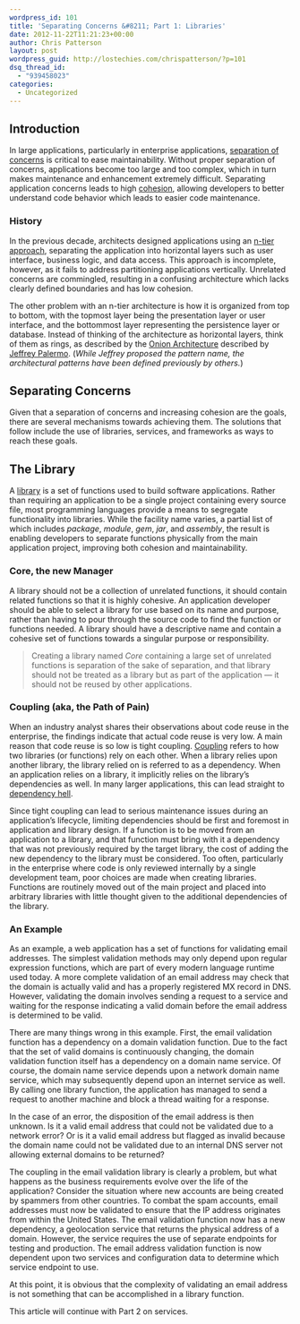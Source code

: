 ```yaml
---
wordpress_id: 101
title: 'Separating Concerns &#8211; Part 1: Libraries'
date: 2012-11-22T11:21:23+00:00
author: Chris Patterson
layout: post
wordpress_guid: http://lostechies.com/chrispatterson/?p=101
dsq_thread_id:
  - "939458023"
categories:
  - Uncategorized
---
```

## Introduction

In large applications, particularly in enterprise applications, [separation of concerns](http://en.wikipedia.org/wiki/Separation_of_concerns) is critical to ease maintainability. Without proper separation of concerns, applications become too large and too complex, which in turn makes maintenance and enhancement extremely difficult. Separating application concerns leads to high [cohesion](http://en.wikipedia.org/wiki/Cohesion_%28computer_science%29), allowing developers to better understand code behavior which leads to easier code maintenance.

### History

In the previous decade, architects designed applications using an [n-tier approach](http://en.wikipedia.org/wiki/Multitier_architecture), separating the application into horizontal layers such as user interface, business logic, and data access. This approach is incomplete, however, as it fails to address partitioning applications vertically. Unrelated concerns are commingled, resulting in a confusing architecture which lacks clearly defined boundaries and has low cohesion.

The other problem with an n-tier architecture is how it is organized from top to bottom, with the topmost layer being the presentation layer or user interface, and the bottommost layer representing the persistence layer or database. Instead of thinking of the architecture as horizontal layers, think of them as rings, as described by the [Onion Architecture](http://jeffreypalermo.com/blog/the-onion-architecture-part-1/) described by [Jeffrey Palermo](http://jeffreypalermo.com/). (_While Jeffrey proposed the pattern name, the architectural patterns have been defined previously by others._)

## Separating Concerns

Given that a separation of concerns and increasing cohesion are the goals, there are several mechanisms towards achieving them. The solutions that follow include the use of libraries, services, and frameworks as ways to reach these goals.

## The Library

A [library](http://en.wikipedia.org/wiki/Library_%28computing%29) is a set of functions used to build software applications. Rather than requiring an application to be a single project containing every source file, most programming languages provide a means to segregate functionality into libraries. While the facility name varies, a partial list of which includes _package_, _module_, _gem_, _jar_, and _assembly_, the result is enabling developers to separate functions physically from the main application project, improving both cohesion and maintainability.

### Core, the new Manager

A library should not be a collection of unrelated functions, it should contain related functions so that it is highly cohesive. An application developer should be able to select a library for use based on its name and purpose, rather than having to pour through the source code to find the function or functions needed. A library should have a descriptive name and contain a cohesive set of functions towards a singular purpose or responsibility.

> Creating a library named _Core_ containing a large set of unrelated functions is separation of the sake of separation, and that library should not be treated as a library but as part of the application — it should not be reused by other applications.

### Coupling (aka, the Path of Pain)

When an industry analyst shares their observations about code reuse in the enterprise, the findings indicate that actual code reuse is very low. A main reason that code reuse is so low is tight coupling. [Coupling](http://en.wikipedia.org/wiki/Coupling_%28computer_science%29) refers to how two libraries (or functions) rely on each other. When a library relies upon another library, the library relied on is referred to as a dependency. When an application relies on a library, it implicitly relies on the library’s dependencies as well. In many larger applications, this can lead straight to [dependency hell](http://en.wikipedia.org/wiki/Dependency_hell).

Since tight coupling can lead to serious maintenance issues during an application’s lifecycle, limiting dependencies should be first and foremost in application and library design. If a function is to be moved from an application to a library, and that function must bring with it a dependency that was not previously required by the target library, the cost of adding the new dependency to the library must be considered. Too often, particularly in the enterprise where code is only reviewed internally by a single development team, poor choices are made when creating libraries. Functions are routinely moved out of the main project and placed into arbitrary libraries with little thought given to the additional dependencies of the library.

### An Example

As an example, a web application has a set of functions for validating email addresses. The simplest validation methods may only depend upon regular expression functions, which are part of every modern language runtime used today. A more complete validation of an email address may check that the domain is actually valid and has a properly registered MX record in DNS. However, validating the domain involves sending a request to a service and waiting for the response indicating a valid domain before the email address is determined to be valid.

There are many things wrong in this example. First, the email validation function has a dependency on a domain validation function. Due to the fact that the set of valid domains is continuously changing, the domain validation function itself has a dependency on a domain name service. Of course, the domain name service depends upon a network domain name service, which may subsequently depend upon an internet service as well. By calling one library function, the application has managed to send a request to another machine and block a thread waiting for a response.

In the case of an error, the disposition of the email address is then unknown. Is it a valid email address that could not be validated due to a network error? Or is it a valid email address but flagged as invalid because the domain name could not be validated due to an internal DNS server not allowing external domains to be returned?

The coupling in the email validation library is clearly a problem, but what happens as the business requirements evolve over the life of the application? Consider the situation where new accounts are being created by spammers from other countries. To combat the spam accounts, email addresses must now be validated to ensure that the IP address originates from within the United States. The email validation function now has a new dependency, a geolocation service that returns the physical address of a domain. However, the service requires the use of separate endpoints for testing and production. The email address validation function is now dependent upon two services and configuration data to determine which service endpoint to use.

At this point, it is obvious that the complexity of validating an email address is not something that can be accomplished in a library function.

This article will continue with Part 2 on services.